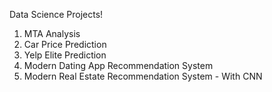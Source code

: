 Data Science Projects!
1. MTA Analysis
2. Car Price Prediction
3. Yelp Elite Prediction
4. Modern Dating App Recommendation System
5. Modern Real Estate Recommendation System - With CNN
